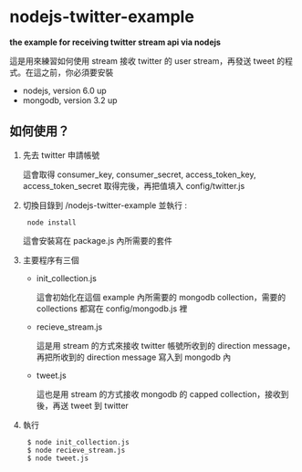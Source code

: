 # nodejs-twitter-example
**the example for receiving twitter stream api via nodejs**

這是用來練習如何使用 stream 接收 twitter 的 user stream，再發送 tweet 的程式。在這之前，你必須要安裝

* nodejs, version 6.0 up
* mongodb, version 3.2 up

## 如何使用？
1. 先去 twitter 申請帳號

    這會取得 consumer_key, consumer_secret, access_token_key, access_token_secret 取得完後，再把值填入 config/twitter.js

2. 切換目錄到 /nodejs-twitter-example 並執行 :

        node install

    這會安裝寫在 package.js 內所需要的套件

3. 主要程序有三個
   * init_collection.js

       這會初始化在這個 example 內所需要的 mongodb collection，需要的 collections 都寫在 config/mongodb.js 裡

   * recieve_stream.js

        這是用 stream 的方式來接收 twitter 帳號所收到的 direction message，再把所收到的 direction message 寫入到 mongodb 內

   * tweet.js

       這也是用 stream 的方式接收 mongodb 的 capped collection，接收到後，再送 tweet 到 twitter

4. 執行

        $ node init_collection.js
        $ node recieve_stream.js
        $ node tweet.js